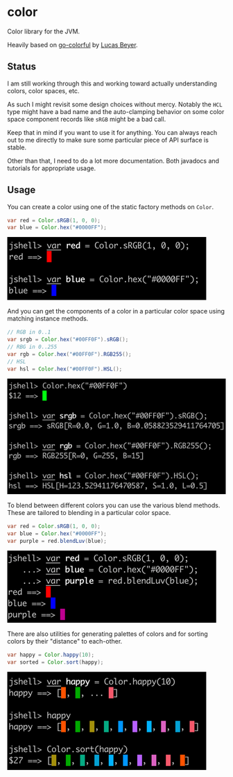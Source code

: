 # color

Color library for the JVM.

Heavily based on [go-colorful](https://github.com/lucasb-eyer/go-colorful/tree/master)
by [Lucas Beyer](https://github.com/lucasb-eyer).

## Status

I am still working through this and working toward actually understanding
colors, color spaces, etc.

As such I might revisit some design choices without mercy. Notably the `HCL`
type might have a bad name and the auto-clamping behavior on some color space
component records like `sRGB` might be a bad call.

Keep that in mind if you want to use it for anything. You can always reach out
to me directly to make sure some particular piece of API surface is stable.

Other than that, I need to do a lot more documentation. Both javadocs and
tutorials for appropriate usage.

## Usage

You can create a color using one of the static factory methods on `Color`.

```java
var red = Color.sRGB(1, 0, 0);
var blue = Color.hex("#0000FF");
```

![](./doc/create.png)

And you can get the components of a color in a particular color space using matching instance methods.

```java
// RGB in 0..1
var srgb = Color.hex("#00FF0F").sRGB();
// RBG in 0..255
var rgb = Color.hex("#00FF0F").RGB255();
// HSL
var hsl = Color.hex("#00FF0F").HSL();
```

![](./doc/components.png)

To blend between different colors you can use the various blend methods.
These are tailored to blending in a particular color space.

```java
var red = Color.sRGB(1, 0, 0);
var blue = Color.hex("#0000FF");
var purple = red.blendLuv(blue);
```

![](./doc/blend.png)

There are also utilities for generating palettes of colors
and for sorting colors by their "distance" to each-other.

```java
var happy = Color.happy(10);
var sorted = Color.sort(happy);
```

![](./doc/sort.png)


